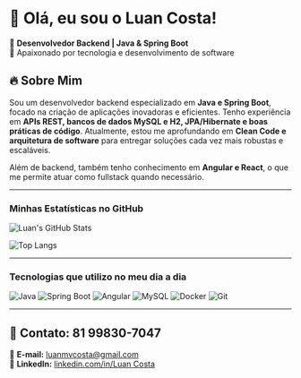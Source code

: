 # 👋 Olá, eu sou o Luan Costa!  

🎯 **Desenvolvedor Backend | Java & Spring Boot**  
🚀 Apaixonado por tecnologia e desenvolvimento de software

## 🔥 **Sobre Mim**  

Sou um desenvolvedor backend especializado em **Java e Spring Boot**, focado na criação de aplicações inovadoras e eficientes. Tenho experiência em **APIs REST, bancos de dados MySQL e H2, JPA/Hibernate e boas práticas de código**. Atualmente, estou me aprofundando em **Clean Code e arquitetura de software** para entregar soluções cada vez mais robustas e escaláveis.  

Além de backend, também tenho conhecimento em **Angular e React**, o que me permite atuar como fullstack quando necessário. 



---

### Minhas Estatísticas no GitHub  

![Luan's GitHub Stats](https://github-readme-stats.vercel.app/api?username=luanmvcosta0&show_icons=true&theme=dracula)

![Top Langs](https://github-readme-stats.vercel.app/api/top-langs/?username=luanmvcosta0&layout=compact&theme=dracula)

---

### Tecnologias que utilizo no meu dia a dia

![Java](https://img.shields.io/badge/Java-000?style=for-the-badge&logo=java&logoColor=white)
![Spring Boot](https://img.shields.io/badge/Spring%20Boot-000?style=for-the-badge&logo=springboot&logoColor=6DB33F)
![Angular](https://img.shields.io/badge/Angular-000?style=for-the-badge&logo=angular&logoColor=DD0031)
![MySQL](https://img.shields.io/badge/MySQL-000?style=for-the-badge&logo=mysql&logoColor=4479A1)
![Docker](https://img.shields.io/badge/Docker-000?style=for-the-badge&logo=docker&logoColor=2496ED)
![Git](https://img.shields.io/badge/Git-000?style=for-the-badge&logo=git&logoColor=F05032)

---

 
## 📩 **Contato: 81 99830-7047**  

📧 **E-mail:** luanmvcosta@gmail.com  
💼 **LinkedIn:** [linkedin.com/in/Luan Costa](https://www.linkedin.com/in/luan-costa-877010235/)  
